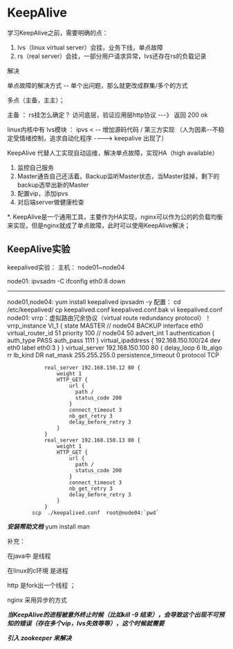 # KeepAlive 

学习KeepAlive之前，需要明确的点：

1. lvs（linux virtual server）会挂，业务下线，单点故障
2. rs（real server）会挂，一部分用户请求异常，lvs还存在rs的负载记录

解决

单点故障的解决方式 -- 单个出问题，那么就更改成群集/多个的方式

多点（主备，主主）；

主备 ： rs挂怎么确定？ 访问底层，验证应用层http协议 ---》 返回 200 ok 

linux内核中有 lvs模块 ： ipvs  < -- 增加源码代码 / 第三方实现 （人为因素--不稳定受情绪控制，追求自动化程序  ---->   keepalive 出现了）

KeepAlive 代替人工实现自动运维，解决单点故障，实现HA（high available）

1. 监控自己服务
2. Master通告自己还活着。Backup监听Master状态，当Master挂掉，剩下的backup选举出新的Master
3. 配置vip，添加ipvs
4. 对后端server做健康检查

*. KeepAlive是一个通用工具，主要作为HA实现，nginx可以作为公的的负载均衡来实现，但是nginx就成了单点故障，此时可以使用KeepAlive解决；

## KeepAlive实验

keepalived实验：
主机： node01~node04

node01:
	ipvsadm -C
	ifconfig eth0:8 down

----------------------------
node01,node04:
	yum install keepalived ipvsadm -y
	配置：
		cd  /etc/keepalived/
		cp keepalived.conf keepalived.conf.bak
		vi keepalived.conf
			node01:
			vrrp：虚拟路由冗余协议（virtual route redundancy protocol）！
				vrrp_instance VI_1 {
					state MASTER         //  node04  BACKUP
					interface eth0
					virtual_router_id 51
					priority 100		 //	 node04	 50
					advert_int 1
					authentication {
						auth_type PASS
						auth_pass 1111
					}
					virtual_ipaddress {
						192.168.150.100/24 dev eth0 label  eth0:3
					}
				}
			virtual_server 192.168.150.100 80 {
				delay_loop 6
				lb_algo rr
				lb_kind DR
				nat_mask 255.255.255.0
				persistence_timeout 0
				protocol TCP

				real_server 192.168.150.12 80 {
					weight 1
					HTTP_GET {
						url {
						  path /
						  status_code 200
						}
						connect_timeout 3
						nb_get_retry 3
						delay_before_retry 3
					}   
				}       
				real_server 192.168.150.13 80 {
					weight 1
					HTTP_GET {
						url {
						  path /
						  status_code 200
						}
						connect_timeout 3
						nb_get_retry 3
						delay_before_retry 3
					}
				}
			scp  ./keepalived.conf  root@node04:`pwd`
***安装帮助文档***  yum install man 

补充： 

在java中 是线程

在linux的c环境 是进程 

http 是fork出一个线程 ； 

nginx 采用异步的方式

***当KeepAlive的进程被意外终止时候（比如kill -9 结束），会导致这个出现不可预知的错误（存在多个vip，lvs失效等等），这个时候就需要*** 

***引入 zookeeper 来解决***

